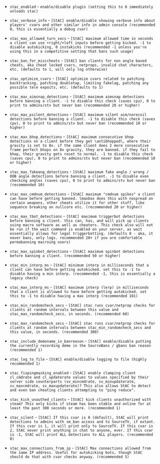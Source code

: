 - `stac_enabled` - `enable/disable plugin (setting this to 0 immediately unloads stac)`

- `stac_verbose_info` - `[StAC] enable/disable showing verbose info about players' cvars and other similar info in admin console (recommended 0, this is essentially a debug cvar)`

- `stac_max_allowed_turn_secs` - `[StAC] maximum allowed time in seconds a client can use +right/+left inputs before getting kicked. -1 to disable autokicking, 0 instakicks (recommended -1 unless you're using this in a competitive setting that bans such usage)`

- `stac_ban_for_misccheats` - `[StAC] ban clients for non angle based cheats, aka cheat locked cvars, netprops, invalid chat characters, etc. (defaults to 1, will only log otherwise)`

- `stac_optimize_cvars` - `[StAC] optimize cvars related to patching backtracking, patching doubletap, limiting fakelag, patching any possible tele expoits, etc. (defaults to 1)`

- `stac_max_aimsnap_detections` - `[StAC] maximum aimsnap detections before banning a client. -1 to disable this check (saves cpu), 0 to print to admins/stv but never ban (recommended 20 or higher)`

- `stac_max_psilent_detections` - `[StAC] maximum silent aim/norecoil detections before banning a client. -1 to disable this check (saves cpu), 0 to print to admins/stv but never ban (recommended 10 or higher)`

- `stac_max_bhop_detections` - `[StAC] maximum consecutive bhop detections on a client before they get \antibhopped\, where their gravity is set to 8x. if the same client does 2 more consecutive frame perfect bhops on 8x gravity, they are banned. if they fail to bhop, their gravity gets reset to normal. -1 to disable this check (saves cpu), 0 to print to admins/stv but never ban (recommended 10 or higher)`

- `stac_max_fakeang_detections` - `[StAC] maximum fake angle / wrong / OOB angle detections before banning a client. -1 to disable even checking angles (saves cpu), 0 to print to admins/stv but never ban (recommended 10)`

- `stac_max_cmdnum_detections` - `[StAC] maximum "cmdnum spikes" a client can have before getting banned. lmaobox does this with nospread on certain weapons, other cheats utilize it for other stuff, like sequence breaking on nullcore etc. (recommended 20 or higher)`

- `stac_max_tbot_detections` - `[StAC] maximum triggerbot detections before banning a client. this can, has, and will pick up clients using macro software as well as cheaters. This check also will not be run if the wait command is enabled on your server, as wait essentially allows for legal triggerbotting. (defaults 0 - aka, it never bans, only logs. recommended 20+ if you are comfortable permabanning macroing users)`

- `stac_max_spinbot_detections` - `[StAC] maximum spinbot detections before banning a client. (recommended 50 or higher)`

- `stac_min_interp_ms` - `[StAC] minimum interp in milliseconds that a client can have before getting autokicked. set this to -1 to disable having a min interp. (recommended -1, this is essentially a legacy check)`

- `stac_max_interp_ms` - `[StAC] maximum interp (lerp) in milliseconds that a client is allowed to have before getting autokicked. set this to -1 to disable having a max interp (recommended 101)`

- `stac_min_randomcheck_secs` - `[StAC] stac runs cvar/netprop checks for clients at random intervals between this value and stac_max_randomcheck_secs, in seconds. (recommended 60)`

- `stac_max_randomcheck_secs` - `[StAC] stac runs cvar/netprop checks for clients at random intervals between stac_min_randomcheck_secs and this value, in seconds. (recommended 300)`

- `stac_include_demoname_in_banreason` - `[StAC] enable/disable putting the currently recording demo in the SourceBans / gbans ban reason (recommended 1)`

- `stac_log_to_file` - `[StAC] enable/disable logging to file (highly recommended 1)`

- `stac_fixpingmasking_enabled` - `[StAC] enable clamping client cl_cmdrate and cl_updaterate values to values specified by their server side counterparts (sv_mincmdrate, sv_minupdaterate, sv_maxcmdrate, sv_maxupdaterate)? This also allows StAC to detect and even ban cheating clients attempting to "ping reduce".`

- `stac_kick_unauthed_clients` - `[StAC] kick clients unauthorized with steam? This only kicks if steam has been stable and online for at least the past 300 seconds or more. (recommended 1)`

- `stac_silent` - `[StAC] If this cvar is 0 (default), StAC will print detections to admins with sm_ban access and to SourceTV, if extant. If this cvar is 1, it will print only to SourceTV. If this cvar is 2, StAC never print anything in chat to anyone, ever. If this cvar is -1, StAC will print ALL detections to ALL players. (recommended 0)`

- `stac_max_connections_from_ip` - `[StAC] Max connections allowed from the same IP address. Useful for autokicking bots, though StAC should do that with cvar checks anyway. (recommended 5)`


